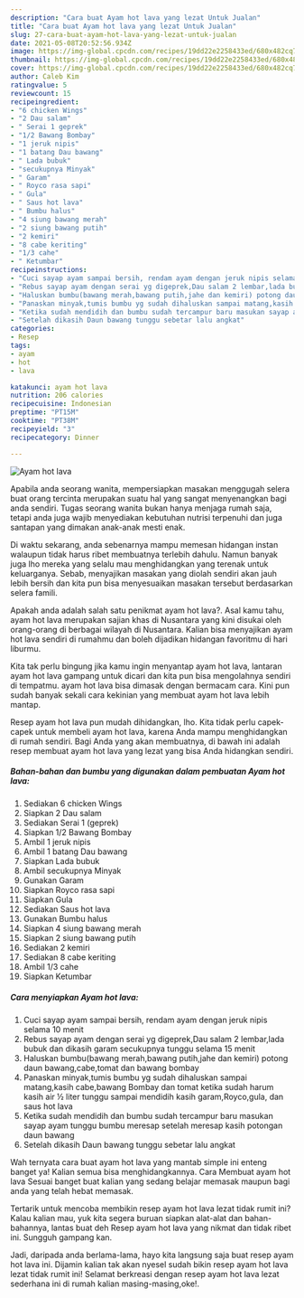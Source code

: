 ```yaml
---
description: "Cara buat Ayam hot lava yang lezat Untuk Jualan"
title: "Cara buat Ayam hot lava yang lezat Untuk Jualan"
slug: 27-cara-buat-ayam-hot-lava-yang-lezat-untuk-jualan
date: 2021-05-08T20:52:56.934Z
image: https://img-global.cpcdn.com/recipes/19dd22e2258433ed/680x482cq70/ayam-hot-lava-foto-resep-utama.jpg
thumbnail: https://img-global.cpcdn.com/recipes/19dd22e2258433ed/680x482cq70/ayam-hot-lava-foto-resep-utama.jpg
cover: https://img-global.cpcdn.com/recipes/19dd22e2258433ed/680x482cq70/ayam-hot-lava-foto-resep-utama.jpg
author: Caleb Kim
ratingvalue: 5
reviewcount: 15
recipeingredient:
- "6 chicken Wings"
- "2 Dau salam"
- " Serai 1 geprek"
- "1/2 Bawang Bombay"
- "1 jeruk nipis"
- "1 batang Dau bawang"
- " Lada bubuk"
- "secukupnya Minyak"
- " Garam"
- " Royco rasa sapi"
- " Gula"
- " Saus hot lava"
- " Bumbu halus"
- "4 siung bawang merah"
- "2 siung bawang putih"
- "2 kemiri"
- "8 cabe keriting"
- "1/3 cahe"
- " Ketumbar"
recipeinstructions:
- "Cuci sayap ayam sampai bersih, rendam ayam dengan jeruk nipis selama 10 menit"
- "Rebus sayap ayam dengan serai yg digeprek,Dau salam 2 lembar,lada bubuk dan dikasih garam secukupnya tunggu selama 15 menit"
- "Haluskan bumbu(bawang merah,bawang putih,jahe dan kemiri) potong daun bawang,cabe,tomat dan bawang bombay"
- "Panaskan minyak,tumis bumbu yg sudah dihaluskan sampai matang,kasih cabe,bawang Bombay dan tomat ketika sudah harum kasih air ½ liter tunggu sampai mendidih kasih garam,Royco,gula, dan saus hot lava"
- "Ketika sudah mendidih dan bumbu sudah tercampur baru masukan sayap ayam tunggu bumbu meresap setelah meresap kasih potongan daun bawang"
- "Setelah dikasih Daun bawang tunggu sebetar lalu angkat"
categories:
- Resep
tags:
- ayam
- hot
- lava

katakunci: ayam hot lava 
nutrition: 206 calories
recipecuisine: Indonesian
preptime: "PT15M"
cooktime: "PT38M"
recipeyield: "3"
recipecategory: Dinner

---
```



![Ayam hot lava](https://img-global.cpcdn.com/recipes/19dd22e2258433ed/680x482cq70/ayam-hot-lava-foto-resep-utama.jpg)

Apabila anda seorang wanita, mempersiapkan masakan menggugah selera buat orang tercinta merupakan suatu hal yang sangat menyenangkan bagi anda sendiri. Tugas seorang  wanita bukan hanya menjaga rumah saja, tetapi anda juga wajib menyediakan kebutuhan nutrisi terpenuhi dan juga santapan yang dimakan anak-anak mesti enak.

Di waktu  sekarang, anda sebenarnya mampu memesan hidangan instan walaupun tidak harus ribet membuatnya terlebih dahulu. Namun banyak juga lho mereka yang selalu mau menghidangkan yang terenak untuk keluarganya. Sebab, menyajikan masakan yang diolah sendiri akan jauh lebih bersih dan kita pun bisa menyesuaikan masakan tersebut berdasarkan selera famili. 



Apakah anda adalah salah satu penikmat ayam hot lava?. Asal kamu tahu, ayam hot lava merupakan sajian khas di Nusantara yang kini disukai oleh orang-orang di berbagai wilayah di Nusantara. Kalian bisa menyajikan ayam hot lava sendiri di rumahmu dan boleh dijadikan hidangan favoritmu di hari liburmu.

Kita tak perlu bingung jika kamu ingin menyantap ayam hot lava, lantaran ayam hot lava gampang untuk dicari dan kita pun bisa mengolahnya sendiri di tempatmu. ayam hot lava bisa dimasak dengan bermacam cara. Kini pun sudah banyak sekali cara kekinian yang membuat ayam hot lava lebih mantap.

Resep ayam hot lava pun mudah dihidangkan, lho. Kita tidak perlu capek-capek untuk membeli ayam hot lava, karena Anda mampu menghidangkan di rumah sendiri. Bagi Anda yang akan membuatnya, di bawah ini adalah resep membuat ayam hot lava yang lezat yang bisa Anda hidangkan sendiri.

<!--inarticleads1-->

##### Bahan-bahan dan bumbu yang digunakan dalam pembuatan Ayam hot lava:

1. Sediakan 6 chicken Wings
1. Siapkan 2 Dau salam
1. Sediakan  Serai 1 (geprek)
1. Siapkan 1/2 Bawang Bombay
1. Ambil 1 jeruk nipis
1. Ambil 1 batang Dau bawang
1. Siapkan  Lada bubuk
1. Ambil secukupnya Minyak
1. Gunakan  Garam
1. Siapkan  Royco rasa sapi
1. Siapkan  Gula
1. Sediakan  Saus hot lava
1. Gunakan  Bumbu halus
1. Siapkan 4 siung bawang merah
1. Siapkan 2 siung bawang putih
1. Sediakan 2 kemiri
1. Sediakan 8 cabe keriting
1. Ambil 1/3 cahe
1. Siapkan  Ketumbar




<!--inarticleads2-->

##### Cara menyiapkan Ayam hot lava:

1. Cuci sayap ayam sampai bersih, rendam ayam dengan jeruk nipis selama 10 menit
1. Rebus sayap ayam dengan serai yg digeprek,Dau salam 2 lembar,lada bubuk dan dikasih garam secukupnya tunggu selama 15 menit
1. Haluskan bumbu(bawang merah,bawang putih,jahe dan kemiri) potong daun bawang,cabe,tomat dan bawang bombay
1. Panaskan minyak,tumis bumbu yg sudah dihaluskan sampai matang,kasih cabe,bawang Bombay dan tomat ketika sudah harum kasih air ½ liter tunggu sampai mendidih kasih garam,Royco,gula, dan saus hot lava
1. Ketika sudah mendidih dan bumbu sudah tercampur baru masukan sayap ayam tunggu bumbu meresap setelah meresap kasih potongan daun bawang
1. Setelah dikasih Daun bawang tunggu sebetar lalu angkat




Wah ternyata cara buat ayam hot lava yang mantab simple ini enteng banget ya! Kalian semua bisa menghidangkannya. Cara Membuat ayam hot lava Sesuai banget buat kalian yang sedang belajar memasak maupun bagi anda yang telah hebat memasak.

Tertarik untuk mencoba membikin resep ayam hot lava lezat tidak rumit ini? Kalau kalian mau, yuk kita segera buruan siapkan alat-alat dan bahan-bahannya, lantas buat deh Resep ayam hot lava yang nikmat dan tidak ribet ini. Sungguh gampang kan. 

Jadi, daripada anda berlama-lama, hayo kita langsung saja buat resep ayam hot lava ini. Dijamin kalian tak akan nyesel sudah bikin resep ayam hot lava lezat tidak rumit ini! Selamat berkreasi dengan resep ayam hot lava lezat sederhana ini di rumah kalian masing-masing,oke!.

